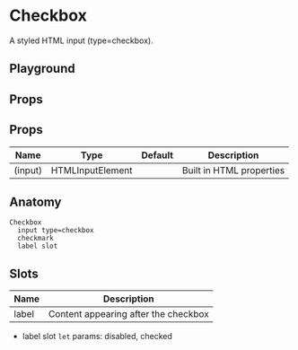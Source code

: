 <script>
    import Playground from './CheckboxPlayground.svelte';
</script>

# Checkbox

A styled HTML input (type=checkbox).

## Playground

<Playground />

## Props

## Props

| Name    | Type             | Default | Description              |
| ------- | ---------------- | ------- | ------------------------ |
| (input) | HTMLInputElement |         | Built in HTML properties |

## Anatomy

```
Checkbox
  input type=checkbox
  checkmark
  label slot
```

## Slots

| Name  | Description                          |
| ----- | ------------------------------------ |
| label | Content appearing after the checkbox |

- label slot `let` params: disabled, checked
